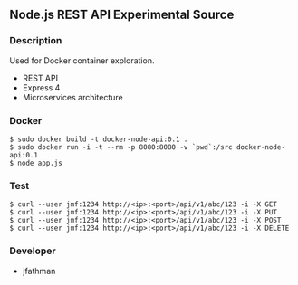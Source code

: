 ## Node.js REST API Experimental Source ##

### Description ###

Used for Docker container exploration.

* REST API
* Express 4
* Microservices architecture

### Docker ###

    $ sudo docker build -t docker-node-api:0.1 .
    $ sudo docker run -i -t --rm -p 8080:8080 -v `pwd`:/src docker-node-api:0.1
    $ node app.js

### Test ###

    $ curl --user jmf:1234 http://<ip>:<port>/api/v1/abc/123 -i -X GET
    $ curl --user jmf:1234 http://<ip>:<port>/api/v1/abc/123 -i -X PUT
    $ curl --user jmf:1234 http://<ip>:<port>/api/v1/abc/123 -i -X POST
    $ curl --user jmf:1234 http://<ip>:<port>/api/v1/abc/123 -i -X DELETE

### Developer ###

* jfathman
